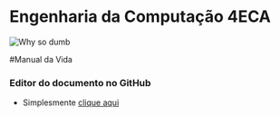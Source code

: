 # Engenharia da Computação 4ECA

![Why so dumb](http://www.quickmeme.com/img/8d/8d1947543472bfc6f16753ccd2062da73a8db478dcd9e09a609756e122d856fb.jpg)


#Manual da Vida

### Editor do documento no GitHub

- Simplesmente [clique aqui](http://dillinger.io/)
